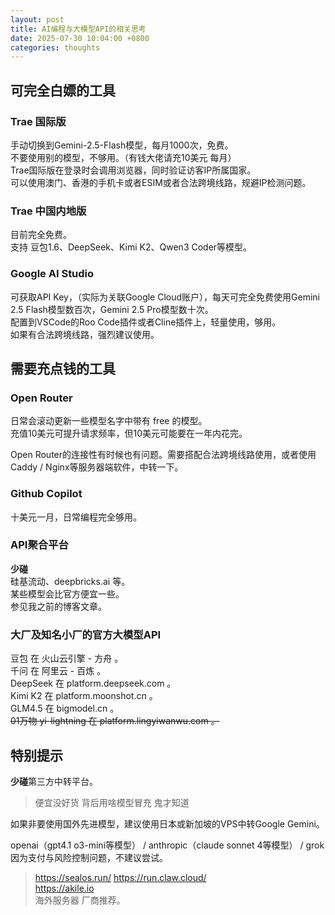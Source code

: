```yaml
---
layout: post
title: AI编程与大模型API的相关思考
date: 2025-07-30 10:04:00 +0800
categories: thoughts
---
```


## 可完全白嫖的工具  

### Trae 国际版  
手动切换到Gemini-2.5-Flash模型，每月1000次，免费。  
不要使用别的模型，不够用。（有钱大佬请充10美元 每月）  
Trae国际版在登录时会调用浏览器，同时验证访客IP所属国家。  
可以使用澳门、香港的手机卡或者ESIM或者合法跨境线路，规避IP检测问题。  

### Trae 中国内地版  
目前完全免费。  
支持 豆包1.6、DeepSeek、Kimi K2、Qwen3 Coder等模型。  

### Google AI Studio  
可获取API Key，（实际为关联Google Cloud账户），每天可完全免费使用Gemini 2.5 Flash模型数百次，Gemini 2.5 Pro模型数十次。  
配置到VSCode的Roo Code插件或者Cline插件上，轻量使用，够用。  
如果有合法跨境线路，强烈建议使用。

## 需要充点钱的工具

### Open Router  
日常会滚动更新一些模型名字中带有 free 的模型。  
充值10美元可提升请求频率，但10美元可能要在一年内花完。  

Open Router的连接性有时候也有问题。需要搭配合法跨境线路使用，或者使用Caddy / Nginx等服务器端软件，中转一下。  

### Github Copilot  
十美元一月，日常编程完全够用。  

### API聚合平台  
**少碰**  
硅基流动、deepbricks.ai 等。  
某些模型会比官方便宜一些。  
参见我之前的博客文章。  

### 大厂及知名小厂的官方大模型API  
豆包 在 火山云引擎 - 方舟 。  
千问 在 阿里云 - 百炼 。  
DeepSeek 在 platform.deepseek.com  。  
Kimi K2 在 platform.moonshot.cn  。  
GLM4.5 在 bigmodel.cn  。  
~~01万物 yi-lightning 在 platform.lingyiwanwu.com  。~~  

## 特别提示  
**少碰**第三方中转平台。  
> 便宜没好货 背后用啥模型冒充 鬼才知道  

如果非要使用国外先进模型，建议使用日本或新加坡的VPS中转Google Gemini。  

openai（gpt4.1 o3-mini等模型） / anthropic（claude sonnet 4等模型） / grok因为支付与风险控制问题，不建议尝试。  

> https://sealos.run/  https://run.claw.cloud/  
https://akile.io  
海外服务器 厂商推荐。  

